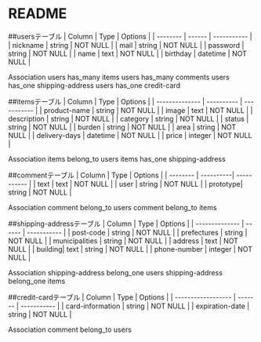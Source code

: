 # README

##usersテーブル
| Column    | Type     | Options     |
| --------  | ------   | ----------- |
| nickname  | string   | NOT NULL    |
| mail      | string   | NOT NULL    |
| password  | string   | NOT NULL    |
| name      | text     | NOT NULL    |
| birthday  | datetime | NOT NULL    |

Association
users has_many items
users has_many comments
users has_one  shipping-address
users has_one  credit-card


##itemsテーブル
| Column         | Type       | Options     |
| -------------- | ---------- | ----------- |
| product-name   | string     | NOT NULL    |
| image          | text       | NOT NULL    |
| description    | string     | NOT NULL    |
| category       | string     | NOT NULL    |
| status         | string     | NOT NULL    |
| burden         | string     | NOT NULL    |
| area           | string     | NOT NULL    |
| delivery-days  | datetime   | NOT NULL    |
| price          | integer    | NOT NULL    |

Association
items belong_to users
items has_one shipping-address

##commentテーブル
| Column   | Type      | Options     |
| -------- | ----------| ----------- |
| text     | text      | NOT NULL    |
| user     | string    | NOT NULL    |
| prototype| string    | NOT NULL    |

Association
comment belong_to users
comment belong_to items

##shipping-addressテーブル
| Column         | Type     | Options     |
| -------------- | ------   | ----------- |
| post-code      | string   | NOT NULL    |
| prefectures    | string   | NOT NULL    |
| municipalities | string   | NOT NULL    |
| address        | text     | NOT NULL    |
| building| text | string   | NOT NULL    |
| phone-number   | integer  | NOT NULL    |

Association
shipping-address belong_one users
shipping-address belong_one items


##credit-cardテーブル
| Column             | Type    | Options     |
| ------------------ | ------- | ----------- |
| card-information   | string  | NOT NULL    |
| expiration-date    | string  | NOT NULL    |

Association
comment belong_to users


